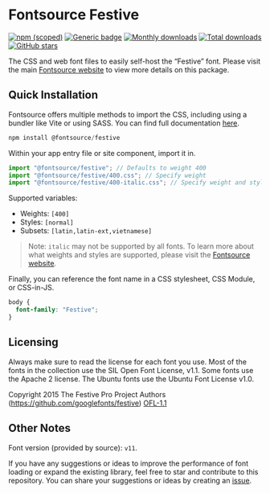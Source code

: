 # Fontsource Festive

[![npm (scoped)](https://img.shields.io/npm/v/@fontsource/festive?color=brightgreen)](https://www.npmjs.com/package/@fontsource/festive) [![Generic badge](https://img.shields.io/badge/fontsource-passing-brightgreen)](https://github.com/fontsource/fontsource) [![Monthly downloads](https://badgen.net/npm/dm/@fontsource/festive)](https://github.com/fontsource/fontsource) [![Total downloads](https://badgen.net/npm/dt/@fontsource/festive)](https://github.com/fontsource/fontsource) [![GitHub stars](https://img.shields.io/github/stars/fontsource/fontsource.svg?style=social&label=Star)](https://github.com/fontsource/fontsource/stargazers)

The CSS and web font files to easily self-host the “Festive” font. Please visit the main [Fontsource website](https://fontsource.org/fonts/festive) to view more details on this package.

## Quick Installation

Fontsource offers multiple methods to import the CSS, including using a bundler like Vite or using SASS. You can find full documentation [here](https://fontsource.org/docs/getting-started/introduction).

```javascript
npm install @fontsource/festive
```

Within your app entry file or site component, import it in.

```javascript
import "@fontsource/festive"; // Defaults to weight 400
import "@fontsource/festive/400.css"; // Specify weight
import "@fontsource/festive/400-italic.css"; // Specify weight and style
```

Supported variables:
- Weights: `[400]`
- Styles: `[normal]`
- Subsets: `[latin,latin-ext,vietnamese]`

> Note: `italic` may not be supported by all fonts. To learn more about what weights and styles are supported, please visit the [Fontsource website](https://fontsource.org/fonts/festive).

Finally, you can reference the font name in a CSS stylesheet, CSS Module, or CSS-in-JS.

```css
body {
  font-family: "Festive";
}
```

## Licensing
Always make sure to read the license for each font you use. Most of the fonts in the collection use the SIL Open Font License, v1.1. Some fonts use the Apache 2 license. The Ubuntu fonts use the Ubuntu Font License v1.0.

Copyright 2015 The Festive Pro Project Authors (https://github.com/googlefonts/festive)
[OFL-1.1](https://openfontlicense.org)

## Other Notes
Font version (provided by source): `v11`.

If you have any suggestions or ideas to improve the performance of font loading or expand the existing library, feel free to star and contribute to this repository. You can share your suggestions or ideas by creating an [issue](https://github.com/fontsource/fontsource/issues).